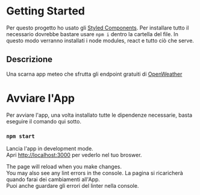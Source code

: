 # Getting Started

Per questo progetto ho usato gli [Styled Components](https://styled-components.com/).
Per installare tutto il necessario dovrebbe bastare usare `npm i` dentro la cartella del file. In questo modo verranno installati i node modules, react e tutto ciò che serve.

## Descrizione

Una scarna app meteo che sfrutta gli endpoint gratuiti di [OpenWeather](https://openweathermap.org/current)

# Avviare l'App

Per avviare l'app, una volta installato tutte le dipendenze necessarie, basta eseguire il comando qui sotto.

### `npm start`

Lancia l'app in development mode.\
Apri [http://localhost:3000](http://localhost:3000) per vederlo nel tuo broswer.

The page will reload when you make changes.\
You may also see any lint errors in the console.
La pagina si ricaricherà quando farai dei cambiamenti all'App.\
Puoi anche guardare gli errori del linter nella console.
